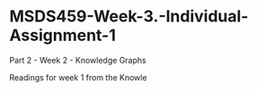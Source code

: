 # MSDS459-Week-3.-Individual-Assignment-1

Part 2 - Week 2 - Knowledge Graphs

Readings for week 1 from the Knowle
